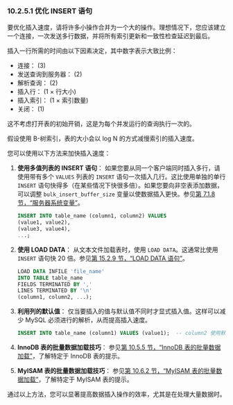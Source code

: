 ### 10.2.5.1 优化 INSERT 语句

要优化插入速度，请将许多小操作合并为一个大的操作。理想情况下，您应该建立一个连接，一次发送多行数据，并将所有索引更新和一致性检查延迟到最后。

插入一行所需的时间由以下因素决定，其中数字表示大致比例：

- 连接： (3)
- 发送查询到服务器： (2)
- 解析查询： (2)
- 插入行： (1 × 行大小)
- 插入索引： (1 × 索引数量)
- 关闭： (1)

这不考虑打开表的初始开销，这是为每个并发运行的查询执行一次的。

假设使用 B-树索引，表的大小会以 log N 的方式减慢索引的插入速度。

您可以使用以下方法来加快插入速度：

1. **使用多值列表的 INSERT 语句**：
   如果您要从同一个客户端同时插入多行，请使用带有多个 `VALUES` 列表的 `INSERT` 语句一次插入几行。这比使用单独的单行 `INSERT` 语句快得多（在某些情况下快很多倍）。如果您要向非空表添加数据，可以调整 `bulk_insert_buffer_size` 变量以使数据插入更快。参见[第 7.1.8 节，“服务器系统变量”](#7.1.8)。

   ```sql
   INSERT INTO table_name (column1, column2) VALUES
   (value1, value2),
   (value3, value4),
   ...;
   ```

2. **使用 LOAD DATA**：
   从文本文件加载表时，使用 `LOAD DATA`。这通常比使用 `INSERT` 语句快 20 倍。参见[第 15.2.9 节，“LOAD DATA 语句”](#15.2.9)。

   ```sql
   LOAD DATA INFILE 'file_name'
   INTO TABLE table_name
   FIELDS TERMINATED BY ','
   LINES TERMINATED BY '\n'
   (column1, column2, ...);
   ```

3. **利用列的默认值**：
   仅当要插入的值与默认值不同时才显式插入值。这样可以减少 MySQL 必须进行的解析，从而提高插入速度。

   ```sql
   INSERT INTO table_name (column1) VALUES (value1);  -- column2 使用默认值
   ```

4. **InnoDB 表的批量数据加载技巧**：
   参见[第 10.5.5 节，“InnoDB 表的批量数据加载”](#10.5.5)，了解特定于 InnoDB 表的提示。

5. **MyISAM 表的批量数据加载技巧**：
   参见[第 10.6.2 节，“MyISAM 表的批量数据加载”](#10.6.2)，了解特定于 MyISAM 表的提示。

通过以上方法，您可以显著提高数据插入操作的效率，尤其是在处理大量数据时。